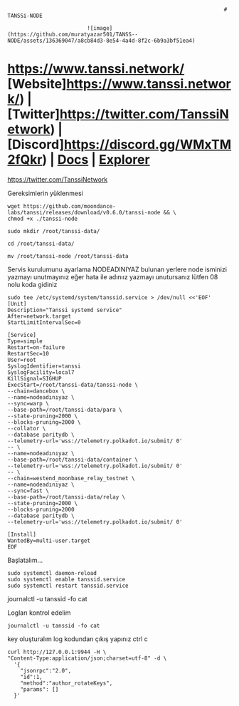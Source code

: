                                                                        # TANSSi-NODE

                             ![image](https://github.com/muratyazar501/TANSS--NODE/assets/136369047/a8cb84d3-8e54-4a4d-8f2c-6b9a3bf51ea4)


# https://www.tanssi.network/   [Website]https://www.tanssi.network/) | [Twitter]https://twitter.com/TanssiNetwork) | [Discord]https://discord.gg/WMxTM2fQkr) | [Docs](https://docs.tanssi.network/node-operators/block-producers/onboarding/run-a-block-producer/block-producer-systemd/) | [Explorer](https://polkadot.js.org/apps/?rpc=wss://fraa-dancebox-rpc.a.dancebox.tanssi.network#/extrinsics)
     
 </div>


https://twitter.com/TanssiNetwork




Gereksimlerin yüklenmesi

```shell
wget https://github.com/moondance-labs/tanssi/releases/download/v0.6.0/tanssi-node && \
chmod +x ./tanssi-node

sudo mkdir /root/tanssi-data/

cd /root/tanssi-data/

mv /root/tanssi-node /root/tanssi-data

```

Servis kurulumunu ayarlama NODEADINIYAZ bulunan yerlere node isminizi yazmayı unutmayınız eğer hata ile adınıız yazmayı unutursanız lütfen 08 nolu koda gidiniz

```shell
sudo tee /etc/systemd/system/tanssid.service > /dev/null <<'EOF'
[Unit]
Description="Tanssi systemd service"
After=network.target
StartLimitIntervalSec=0

[Service]
Type=simple
Restart=on-failure
RestartSec=10
User=root
SyslogIdentifier=tanssi
SyslogFacility=local7
KillSignal=SIGHUP
ExecStart=/root/tanssi-data/tanssi-node \
--chain=dancebox \
--name=nodeadınıyaz \
--sync=warp \
--base-path=/root/tanssi-data/para \
--state-pruning=2000 \
--blocks-pruning=2000 \
--collator \
--database paritydb \
--telemetry-url='wss://telemetry.polkadot.io/submit/ 0' 
-- \
--name=nodeadınıyaz \
--base-path=/root/tanssi-data/container \
--telemetry-url='wss://telemetry.polkadot.io/submit/ 0' 
-- \
--chain=westend_moonbase_relay_testnet \
--name=nodeadınıyaz \
--sync=fast \
--base-path=/root/tanssi-data/relay \
--state-pruning=2000 \
--blocks-pruning=2000 
--database paritydb \
--telemetry-url='wss://telemetry.polkadot.io/submit/ 0' 

[Install]
WantedBy=multi-user.target
EOF
```

Başlatalım...


```shell
sudo systemctl daemon-reload
sudo systemctl enable tanssid.service
sudo systemctl restart tanssid.service
```
journalctl -u tanssid -fo cat

Logları kontrol edelim 


```shell
journalctl -u tanssid -fo cat
```

key oluşturalım log kodundan çıkış yapınız ctrl c


```shell
curl http://127.0.0.1:9944 -H \
"Content-Type:application/json;charset=utf-8" -d \
  '{
    "jsonrpc":"2.0",
    "id":1,
    "method":"author_rotateKeys",
    "params": []
  }'
```
